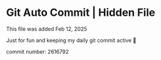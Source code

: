 # Git Auto Commit | Hidden File

This file was added Feb 12, 2025

Just for fun and keeping my daily git commit active 🤪

commit number: 2616792
